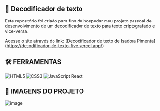 ## 🤖 Decodificador de texto

Este repositório foi criado para fins de hospedar meu projeto pessoal de desenvolvimento de um decodificador de texto para texto criptografado e vice-versa.

Acesse o site através do link: [Decodificador de texto de Isadora Pimenta] (https://decodificador-de-texto-five.vercel.app/)

## 🛠️ FERRAMENTAS

![HTML5](https://img.shields.io/badge/HTML5-000?style=for-the-badge&logo=html5)
![CSS3](https://img.shields.io/badge/CSS3-000?style=for-the-badge&logo=css3&logoColor=264CE4)
![JavaScript](https://img.shields.io/badge/JavaScript-000?style=for-the-badge&logo=javascript)
React

## 📸 IMAGENS DO PROJETO

![image](https://github.com/isadoralai/decodificador-de-texto/assets/143052370/6fea292b-b3ac-40e7-a02d-d2a9e9971a7c)

